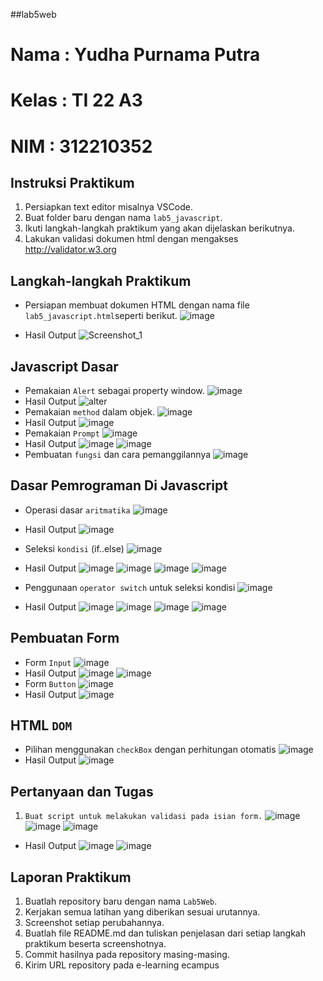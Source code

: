 ##lab5web
# Nama : Yudha Purnama Putra
# Kelas : TI 22 A3
# NIM : 312210352

## Instruksi Praktikum
1. Persiapkan text editor misalnya VSCode.
2. Buat folder baru dengan nama ```lab5_javascript```.
3. Ikuti langkah-langkah praktikum yang akan dijelaskan berikutnya.
4. Lakukan validasi dokumen html dengan mengakses http://validator.w3.org
## Langkah-langkah Praktikum
* Persiapan membuat dokumen HTML dengan nama file ```lab5_javascript.html```seperti berikut.
![image](https://github.com/yudhapurnama/Lab5web/assets/115516505/abd6c71e-00b8-41c4-a278-be291fe0f267)

* Hasil Output
![Screenshot_1](https://github.com/yudhapurnama/Lab5web/assets/115516505/905bc04e-be3d-4ff7-b212-29109e7ffa5c)

## Javascript Dasar
* Pemakaian ```Alert``` sebagai property window.
![image](https://github.com/yudhapurnama/Lab5web/assets/115516505/51647eb2-8e92-446a-9734-02548835bff5)
* Hasil Output
![alter](https://github.com/yudhapurnama/Lab5web/assets/115516505/9ba738ff-8b4a-4115-b594-410dd1c268b3)
* Pemakaian ```method``` dalam objek.
![image](https://github.com/yudhapurnama/Lab5web/assets/115516505/10eb7655-d668-4a09-a5a8-dea4cab015be)
* Hasil Output
![image](https://github.com/yudhapurnama/Lab5web/assets/115516505/dc458110-3b35-498c-864a-31b7fb786562)
* Pemakaian ```Prompt```
![image](https://github.com/yudhapurnama/Lab5web/assets/115516505/2cad39a4-7d78-4c1d-a846-dab5b4d54c78)
* Hasil Output
![image](https://github.com/yudhapurnama/Lab5web/assets/115516505/3dffc8c5-31bb-4658-aaf1-ce254f15d032)
![image](https://github.com/yudhapurnama/Lab5web/assets/115516505/0e029279-0025-4a88-8dcf-207a2412b2d0)
* Pembuatan ```fungsi``` dan cara pemanggilannya
![image](https://github.com/yudhapurnama/Lab5web/assets/115516505/4ff483ec-000d-4889-b45a-f561308b80d5)
## Dasar Pemrograman Di Javascript
* Operasi dasar ```aritmatika```
![image](https://github.com/yudhapurnama/Lab5web/assets/115516505/21d1785c-e711-4849-92f7-898f82286bb8)
* Hasil Output
![image](https://github.com/yudhapurnama/Lab5web/assets/115516505/3b848eb8-9b31-4dc2-bf19-5793f1fef3c4)
* Seleksi ```kondisi``` (if..else)
![image](https://github.com/yudhapurnama/Lab5web/assets/115516505/9ca67507-2caa-4e6c-bfff-24ed5c16a235)
* Hasil Output
![image](https://github.com/yudhapurnama/Lab5web/assets/115516505/a8214b13-ea59-41db-acb6-1e0d677025e0)
![image](https://github.com/yudhapurnama/Lab5web/assets/115516505/72214f1a-1cc9-41cc-bf8d-c00d3a61665a)
![image](https://github.com/yudhapurnama/Lab5web/assets/115516505/94c92916-1dff-440f-8514-ccfd34fd2a84)
![image](https://github.com/yudhapurnama/Lab5web/assets/115516505/3d85fbdc-614d-4702-828b-8ad5487d1646)

* Penggunaan ```operator switch``` untuk seleksi kondisi
![image](https://github.com/yudhapurnama/Lab5web/assets/115516505/616e99a2-67af-46d0-97b0-9ecc6d3711cf)
* Hasil Output
![image](https://github.com/yudhapurnama/Lab5web/assets/115516505/bac68219-7a22-4531-9bfe-70ef44cd25d9)
![image](https://github.com/yudhapurnama/Lab5web/assets/115516505/8a15f154-7f54-42ba-b848-f66efc168c92)
![image](https://github.com/yudhapurnama/Lab5web/assets/115516505/02dd4fd5-8bb3-47f4-af9b-3b4b2aebedd5)
![image](https://github.com/yudhapurnama/Lab5web/assets/115516505/59fb1175-070f-4df9-b21c-372bd28903a8)
## Pembuatan Form
* Form ```Input```
![image](https://github.com/yudhapurnama/Lab5web/assets/115516505/f4b07937-ae92-4406-b8b0-ec190c24f661)
* Hasil Output
![image](https://github.com/yudhapurnama/Lab5web/assets/115516505/6427f581-23d9-471b-90f0-20eac93e7307)
![image](https://github.com/yudhapurnama/Lab5web/assets/115516505/870d23f9-273f-406b-98ee-0ed76a1cca7b)
* Form ```Button```
![image](https://github.com/yudhapurnama/Lab5web/assets/115516505/5ffac975-55a2-4cf6-88e0-dff2be260bf1)
* Hasil Output
![image](https://github.com/yudhapurnama/Lab5web/assets/115516505/5016dc3a-370b-48af-8789-fc67234c84ba)

## HTML ```DOM```
* Pilihan menggunakan ```checkBox``` dengan perhitungan otomatis
![image](https://github.com/yudhapurnama/Lab5web/assets/115516505/f7c2296c-44d1-471e-9072-3aaea704524d)
* Hasil Output
![image](https://github.com/yudhapurnama/Lab5web/assets/115516505/90627fb6-9b75-4a8a-bbf0-cead61d1ac9e)
## Pertanyaan dan Tugas
1. ```Buat script untuk melakukan validasi pada isian form.```
![image](https://github.com/yudhapurnama/Lab5web/assets/115516505/a37bec52-dbfc-4cf9-b674-629bf1f74402)
![image](https://github.com/yudhapurnama/Lab5web/assets/115516505/5cff9821-7966-4912-8467-d218a6ac64d2)
![image](https://github.com/yudhapurnama/Lab5web/assets/115516505/136b8095-f2f8-4959-a12f-1aaf370b7145)
* Hasil Output
![image](https://github.com/yudhapurnama/Lab5web/assets/115516505/c9d93c9d-3b70-4dd1-bfe2-de87d034ac07)
![image](https://github.com/yudhapurnama/Lab5web/assets/115516505/353a88ca-4a40-4e04-9b99-9d41f431ca71)
## Laporan Praktikum
1. Buatlah repository baru dengan nama ```Lab5Web```.
2. Kerjakan semua latihan yang diberikan sesuai urutannya.
3. Screenshot setiap perubahannya.
4. Buatlah file README.md dan tuliskan penjelasan dari setiap langkah praktikum beserta
screenshotnya.
5. Commit hasilnya pada repository masing-masing.
6. Kirim URL repository pada e-learning ecampus
